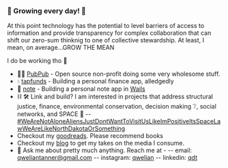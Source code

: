 ### :seedling: Growing every day! :seedling:

At this point technology has the potential to level barriers of access to information and provide transparency for complex collaboration that can shift our zero-sum thinknig to one of collective stewardship. At least, I mean, on average...GROW THE MEAN

I do be working tho :eyes:

- 🙆🏿 [PubPub](https://www.pubpub.org/) - Open source non-profit doing some very wholesome stuff.
- :droplet: [tapfunds](https://github.com/tapfunds) - Building a personal finance app, alledgedly
- 📜 [note](https://github.com/qweliant/note) - Building a personal note app in [Wails](https://wails.io/)
- ⛓ 🛠 Link and build? I am interested in projects that address structural justice, finance, environmental conservation, decision making :grey_question:, social networks, and SPACE :milky_way: 
-- [#WeAreNotAloneAliensJustDontWantToVisitUsLikeImPositiveItsSpaceLawWeAreLikeNorthDakotaOrSomething]()
-  Checkout my [goodreads](https://www.goodreads.com/review/list/96621682-qwelian-tanner?shelf=currently-reading). Please recommend books 
-  Checkout my [blog](https://www.qwelian.com) to get my takes on the media I consume. 
- 💬 Ask me about pretty much anything. Reach me at - 
-- email: <qweliantanner@gmail.com> 
-- instagram: [qwelian](https://www.instagram.com/qwelian/) 
-- linkedin: [qdt](https://www.linkedin.com/in/qdt/)

